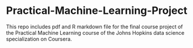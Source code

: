 # Practical-Machine-Learning-Project

This repo includes pdf and R markdown file for the final course project of the Practical Machine Learning course of the Johns Hopkins data science specialization on Coursera.
